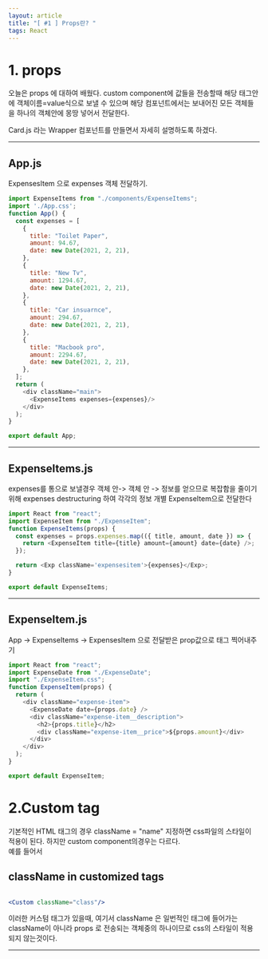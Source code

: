 ```yaml
---
layout: article
title: "[ #1 ] Props란? "
tags: React
---
```

 
# 1. props
오늘은 props 에 대하여 배웠다.
custom component에 값들을 전송할때 해당 태그안에 객체이름=value식으로 보낼 수 있으며
해당 컴포넌트에서는 보내어진 모든 객체들을 하나의 객체안에 몽땅 넣어서 전달한다.

Card.js 라는 Wrapper 컴포넌트를 만들면서 자세히 설명하도록 하겠다.

---
## App.js
ExpensesItem 으로 expenses 객체 전달하기.
~~~js
import ExpenseItems from "./components/ExpenseItems";
import './App.css';
function App() {
  const expenses = [
    {
      title: "Toilet Paper",
      amount: 94.67,
      date: new Date(2021, 2, 21),
    },
    {
      title: "New Tv",
      amount: 1294.67,
      date: new Date(2021, 2, 21),
    },
    {
      title: "Car insuarnce",
      amount: 294.67,
      date: new Date(2021, 2, 21),
    },
    {
      title: "Macbook pro",
      amount: 2294.67,
      date: new Date(2021, 2, 21),
    },
  ];
  return (
    <div className="main">
      <ExpenseItems expenses={expenses}/>
    </div>
  );
}

export default App;
~~~

---

## ExpenseItems.js
expenses를 통으로 보낼경우 객체 안-> 객체 안 -> 정보를 얻으므로 복잡함을 줄이기 위해 
expenses destructuring 하여 각각의 정보 개별 ExpenseItem으로 전달한다
~~~js
import React from "react";
import ExpenseItem from "./ExpenseItem";
function ExpenseItems(props) {
  const expenses = props.expenses.map(({ title, amount, date }) => {
    return <ExpenseItem title={title} amount={amount} date={date} />;
  });

  return <Exp className='expensesitem'>{expenses}</Exp>;
}

export default ExpenseItems;
~~~
---

## ExpenseItem.js
App -> ExpenseItems -> ExpensesItem 으로 전달받은 prop값으로 태그 찍어내주기
~~~js
import React from "react";
import ExpenseDate from "./ExpenseDate";
import "./ExpenseItem.css";
function ExpenseItem(props) {
  return (
    <div className="expense-item">
      <ExpenseDate date={props.date} />
      <div className="expense-item__description">
        <h2>{props.title}</h2>
        <div className="expense-item__price">${props.amount}</div>
      </div>
    </div>
  );
}

export default ExpenseItem;

~~~
# 2.Custom tag

기본적인 HTML 태그의 경우 className = "name" 지정하면 css파일의 스타일이 적용이 된다. 하지만 custom component의경우는 다르다.
<br>
예를 들어서
## className in customized tags
~~~jsx

<Custom className="class"/> 
~~~
이러한 커스텀 태그가 있을때, 여기서 className 은 일번적인 태그에 들어가는 className이 아니라 props 로 전송되는 객체중의 하나이므로 css의 스타일이 적용 되지 않는것이다.

---